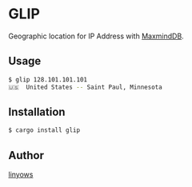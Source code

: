 GLIP
==

Geographic location for IP Address with [MaxmindDB](https://www.maxmind.com/en/open-source-data-and-api-for-ip-geolocation).

Usage
--

```sh
$ glip 128.101.101.101
🇺🇸  United States -- Saint Paul, Minnesota
```
Installation
--

```sh
$ cargo install glip
```

Author
--

[linyows](https://github.com/linyows)
